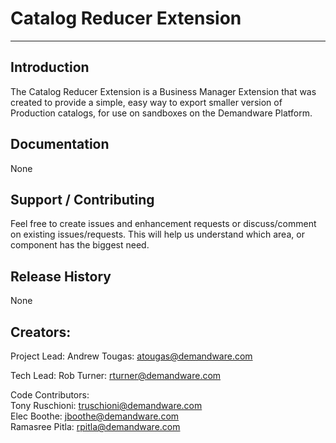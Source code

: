 Catalog Reducer Extension
=================

--------------------------

Introduction
------------
The Catalog Reducer Extension is a Business Manager Extension that was created to provide a simple, easy way to export smaller version of Production catalogs, for use on sandboxes on the Demandware Platform.

Documentation
----------------
None

Support / Contributing
----------------------
Feel free to create issues and enhancement requests or discuss/comment on existing issues/requests. This will help us understand which area, or component has the biggest need.

Release History
---------------
None

Creators:
--------------- 
Project Lead: Andrew Tougas: atougas@demandware.com

Tech Lead: Rob Turner: rturner@demandware.com

Code Contributors:  
Tony Ruschioni: truschioni@demandware.com  
Elec Boothe: jboothe@demandware.com  
Ramasree Pitla: rpitla@demandware.com